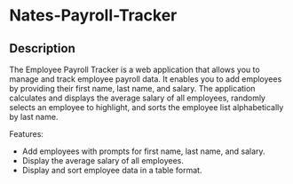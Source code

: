 # Nates-Payroll-Tracker
## Description
The Employee Payroll Tracker is a web application that allows you to manage and track employee payroll data. It enables you to add employees by providing their first name, last name, and salary. The application calculates and displays the average salary of all employees, randomly selects an employee to highlight, and sorts the employee list alphabetically by last name.

Features:
- Add employees with prompts for first name, last name, and salary.
- Display the average salary of all employees.
- Display and sort employee data in a table format.
